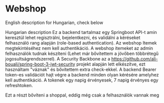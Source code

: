 # Webshop
English description
for Hungarian, check below

Hungarian description
Ez a backend tartalmaz egy Springboot API-t amin keresztül lehet regisztrálni, bejelentkezni, és validálni a kéréseket felhasználó rang alapján (role-based authentication).
Az webshop Itemek megtekintéséhez nem kell authentikáció. A webshop itemeket az admin felhasználók tudnak készíteni (Lehet már bővítettem a jövőben többrétegű jogosultságrendszerrel).
A Security Backbone az a https://github.com/ali-bouali/spring-boot-3-jwt-security projekt alapján lett elkészítve, ezt használtam "váznak" és bővítettem extra check-ekkel.
A backend Bearer token-es validációt hajt végre a backend minden olyan kérésére amelyhez kell authentikáció. A tokenek egy napig érvényesek, 7 napig érvényes egy refreshtoken.

Ezt a részt bővíteni a shoppal, eddig még csak a felhasználók vannak meg



